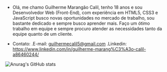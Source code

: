 - Olá, me chamo Guilherme Marangão Calil, tenho 18 anos e sou Desenvolvedor Web (Front-End), com experiência em HTML5, CSS3 e JavaScript busco novas oportunidades no mercado de trabalho, sou bastante dedicado e sempre busco aprender mais. Faço um ótimo trabalho em equipe e sempre procuro atender as necessidades tanto da equipe quanto de um cliente. 

- Contato: 
    .E-mail: guilhermecalil5@gmail.com
    .Linkedin: https://www.linkedin.com/in/guilherme-marang%C3%A3o-calil-a86460244/


![Anurag's GitHub stats](https://github-readme-stats.vercel.app/api?username=anuraghazra&show_icons=true&theme=transparent)
